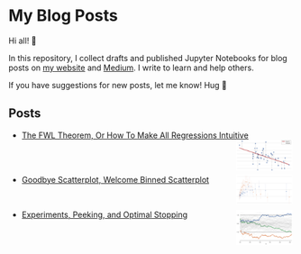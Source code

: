 # My Blog Posts

Hi all! 👋 

In this repository, I collect drafts and published Jupyter Notebooks for blog posts on [my website](https://matteocourthoud.github.io/) and [Medium](https://medium.com/@matteo.courthoud). I write to learn and help others.

If you have suggestions for new posts, let me know! Hug 🤗 

## Posts

- [The FWL Theorem, Or How To Make All Regressions Intuitive](https://medium.com/p/59f801eb3299)<img align="right" width="100" src="covers/fwl.png">

<br>

<br>

- [Goodbye Scatterplot, Welcome Binned Scatterplot](https://medium.com/a928f67413e4)<img align="right" width="100" src="covers/binscatter.png">

<br>

- [Experiments, Peeking, and Optimal Stopping](https://medium.com/p/954506cec665)<img align="right" width="100" src="covers/optimal_stopping.png">



